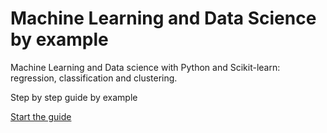 # Machine Learning and Data Science by example
 Machine Learning and Data science with Python and Scikit-learn: regression, classification and clustering.
 
 Step by step guide by example
 
 [Start the guide](https://github.com/emanuele-em/Machine-Learning-and-Data-Science-by-example/blob/main/machine_learning_data_science_by_example.ipynb)
